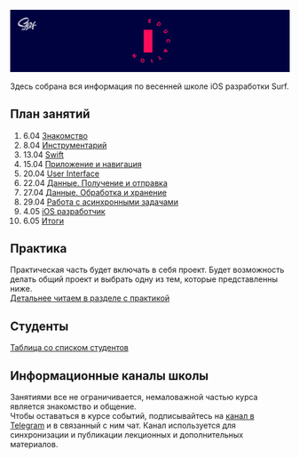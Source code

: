 ![Banner](images/banner.png)

Здесь собрана вся информация по весенней школе iOS разработки Surf.

## План занятий

1. 6.04 [Знакомство](lectures/lecture1/README.md)
2. 8.04 [Инструментарий](lectures/lecture2/README.md)
3. 13.04 [Swift](lectures/lecture3/README.md)
4. 15.04 [Приложение и навигация](lectures/lecture4/README.md)
5. 20.04 [User Interface](lectures/lecture5/README.md)
6. 22.04 [Данные. Получение и отправка](lectures/lecture6/README.md)
7. 27.04 [Данные. Обработка и хранение](lectures/lecture7/README.md)
8. 29.04 [Работа с асинхронными задачами](lectures/lecture8/README.md)
9. 4.05 [iOS разработчик](lectures/lecture9/README.md)
10. 6.05 [Итоги](lectures/lecture10/README.md)

## Практика

Практическая часть будет включать в себя проект. Будет возможность делать общий проект и выбрать одну из тем, которые представленны ниже.<br>
[Детальнее читаем в разделе с практикой](practice.md)

## Студенты

[Таблица со списком студентов](students.md)

## Информационные каналы школы

Занятиями все не ограничивается, немаловажной частью курса является знакомство и общение.<br>
Чтобы оставаться в курсе событий, подписывайтесь на [канал в Telegram](https://teleg.run/joinchat/AAAAAFeXjQYEGUGmy9twUg) и в связанный с ним чат.
Канал используется для синхронизации и публикации лекционных и дополнительных материалов.
